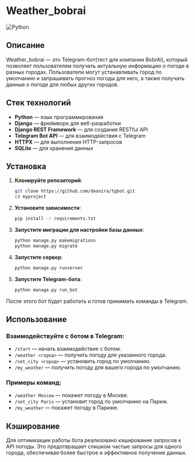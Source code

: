 # Weather_bobrai

![Python](https://img.shields.io/badge/python-3.8%2B-blue.svg)

## Описание

Weather_bobrai — это Telegram-бот(тест для компании BobrAi), который позволяет пользователям получать актуальную информацию о погоде в разных городах. Пользователи могут устанавливать город по умолчанию и запрашивать прогноз погоды для него, а также получать данные о погоде для любых других городов.

## Стек технологий

- **Python** — язык программирования
- **Django** — фреймворк для веб-разработки
- **Django REST Framework** — для создания RESTful API
- **Telegram Bot API** — для взаимодействия с Telegram
- **HTTPX** — для выполнения HTTP-запросов
- **SQLite** — для хранения данных

## Установка

1. **Клонируйте репозиторий**:

   ```bash
   git clone https://github.com/deonira/tgbot.git
   cd myproject
2. **Установите зависимости**:
   ```bash
   pip install -r requirements.txt
3. **Запустите миграции для настройки базы данных**:
   ```bash
   python manage.py makemigrations
   python manage.py migrate
4. **Запустите сервер**:
   ```bash
   python manage.py runserver
5. **Запустите Telegram-бота**:
    ```bash
    python manage.py run_bot
  После этого бот будет работать и готов принимать команды в Telegram.

## Использование

### Взаимодействуйте с ботом в Telegram:

- `/start` — начать взаимодействие с ботом.
- `/weather <город>` — получить погоду для указанного города.
- `/set_city <город>` — установить город по умолчанию.
- `/my_weather` — получить погоду для вашего города по умолчанию.

### Примеры команд:

- `/weather Moscow` — покажет погоду в Москве.
- `/set_city Paris` — установит город по умолчанию на Париж.
- `/my_weather` — покажет погоду в Париже.
   
## Кэширование

Для оптимизации работы бота реализовано кэширование запросов к API погоды. Это предотвращает слишком частые запросы для одного города, обеспечивая более быстрое и эффективное получение данных.

